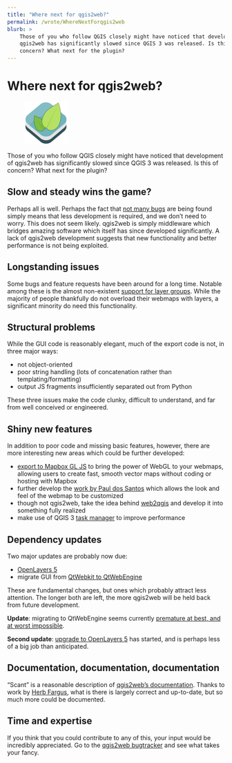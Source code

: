 ```yaml
---
title: "Where next for qgis2web?"
permalink: /wrote/WhereNextForqgis2web
blurb: >
    Those of you who follow QGIS closely might have noticed that development of 
    qgis2web has significantly slowed since QGIS 3 was released. Is this of 
    concern? What next for the plugin?
---
```


# Where next for qgis2web?

<figure class="floatright">
<img src="/assets/pics/qgis2webLogo.png" alt="qgis2web" />
</figure>

Those of you who follow QGIS closely might have noticed that development of 
qgis2web has significantly slowed since QGIS 3 was released. Is this of 
concern? What next for the plugin?

## Slow and steady wins the game?
Perhaps all is well. Perhaps the fact that [not many 
bugs](https://github.com/tomchadwin/qgis2web/labels/bug) are being found 
simply means that less development is required, and we don’t need to worry. 
This does not seem likely. qgis2web is simply middleware which bridges amazing 
software which itself has since developed significantly. A lack of qgis2web 
development suggests that new functionality and better performance is not 
being exploited.

## Longstanding issues
Some bugs and feature requests have been around for a long time. Notable 
among these is the almost non-existent [support for layer 
groups](https://github.com/tomchadwin/qgis2web/issues/175). While the majority 
of people thankfully do not overload their webmaps with layers, a significant 
minority do need this functionality.

## Structural problems
While the GUI code is reasonably elegant, much of the export code is not, in 
three major ways:

- not object-oriented
- poor string handling (lots of concatenation rather than 
templating/formatting)
- output JS fragments insufficiently separated out from Python

These three issues make the code clunky, difficult to understand, and far from 
well conceived or engineered.

## Shiny new features
In addition to poor code and missing basic features, however, there are more 
interesting new areas which could be further developed:

- [export to Mapbox GL JS](https://github.com/tomchadwin/qgis2web/tree/mapbox) 
to bring the power of WebGL to your webmaps, allowing users to create fast, 
smooth vector maps without coding or hosting with Mapbox
- further develop the [work by Paul dos 
Santos](https://github.com/tomchadwin/qgis2web/issues/645) which allows the 
look and feel of the webmap to be customized
- though not qgis2web, take the idea behind 
[web2qgis](https://github.com/tomchadwin/web2qgis/) and develop it into 
something fully realized
- make use of QGIS 3 [task manager](https://github.com/qgis/QGIS/pull/3004) to 
improve performance

## Dependency updates
Two major updates are probably now due:

- [OpenLayers 5](https://github.com/openlayers/openlayers/releases/tag/v5.0.0)
- migrate GUI from 
[QtWebkit to QtWebEngine](https://doc.qt.io/qt-5/qtwebenginewidgets-qtwebkitportingguide.html)

These are fundamental changes, but ones which probably attract less attention. 
The longer both are left, the more qgis2web will be held back from future 
development.

**Update**: migrating to QtWebEngine seems currently [premature at best, and 
at worst impossible](https://lists.osgeo.org/pipermail/qgis-developer/2018-September/054541.html).

**Second update**: [upgrade to OpenLayers 
5](https://github.com/tomchadwin/qgis2web/tree/openlayers5) has started, and 
is perhaps less of a big job than anticipated.

## Documentation, documentation, documentation
“Scant” is a reasonable description of [qgis2web’s 
documentation](https://github.com/tomchadwin/qgis2web/wiki). Thanks to work by 
[Herb Fargus](https://github.com/HerbFargus), what is there is largely correct 
and up-to-date, but so much more could be documented.

## Time and expertise
If you think that you could contribute to any of this, your input would be 
incredibly appreciated. Go to the [qgis2web 
bugtracker](https://github.com/tomchadwin/qgis2web/issues) and see what takes 
your fancy.
